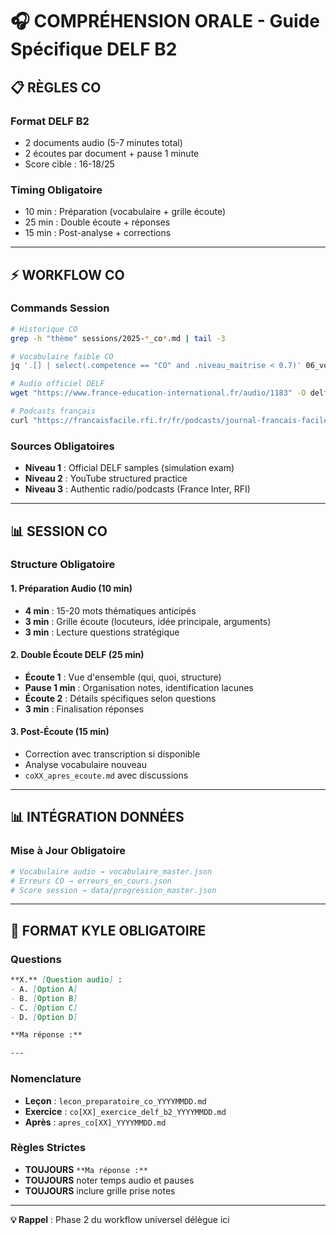 # 🎧 COMPRÉHENSION ORALE - Guide Spécifique DELF B2

## 📋 RÈGLES CO

### **Format DELF B2**
- 2 documents audio (5-7 minutes total)
- 2 écoutes par document + pause 1 minute
- Score cible : 16-18/25

### **Timing Obligatoire**
- 10 min : Préparation (vocabulaire + grille écoute)
- 25 min : Double écoute + réponses
- 15 min : Post-analyse + corrections

---

## ⚡ WORKFLOW CO

### **Commands Session**
```bash
# Historique CO
grep -h "thème" sessions/2025-*_co*.md | tail -3

# Vocabulaire faible CO
jq '.[] | select(.competence == "CO" and .niveau_maitrise < 0.7)' 06_vocabulaire/vocabulaire_master.json

# Audio officiel DELF
wget "https://www.france-education-international.fr/audio/1183" -O delf_b2_exemple.mp3

# Podcasts français
curl "https://francaisfacile.rfi.fr/fr/podcasts/journal-francais-facile/"
```

### **Sources Obligatoires**
- **Niveau 1** : Official DELF samples (simulation exam)
- **Niveau 2** : YouTube structured practice
- **Niveau 3** : Authentic radio/podcasts (France Inter, RFI)

---

## 📊 SESSION CO

### **Structure Obligatoire**
#### **1. Préparation Audio (10 min)**
- **4 min** : 15-20 mots thématiques anticipés
- **3 min** : Grille écoute (locuteurs, idée principale, arguments)
- **3 min** : Lecture questions stratégique

#### **2. Double Écoute DELF (25 min)**
- **Écoute 1** : Vue d'ensemble (qui, quoi, structure)
- **Pause 1 min** : Organisation notes, identification lacunes
- **Écoute 2** : Détails spécifiques selon questions
- **3 min** : Finalisation réponses

#### **3. Post-Écoute (15 min)**
- Correction avec transcription si disponible
- Analyse vocabulaire nouveau
- `coXX_apres_ecoute.md` avec discussions

---

## 📊 INTÉGRATION DONNÉES

### **Mise à Jour Obligatoire**
```bash
# Vocabulaire audio → vocabulaire_master.json
# Erreurs CO → erreurs_en_cours.json  
# Score session → data/progression_master.json
```

---

## 📝 FORMAT KYLE OBLIGATOIRE

### **Questions**
```markdown
**X.** [Question audio] :
- A. [Option A]
- B. [Option B]
- C. [Option C] 
- D. [Option D]

**Ma réponse :**

---
```

### **Nomenclature**
- **Leçon** : `lecon_preparatoire_co_YYYYMMDD.md`
- **Exercice** : `co[XX]_exercice_delf_b2_YYYYMMDD.md`
- **Après** : `apres_co[XX]_YYYYMMDD.md`

### **Règles Strictes**
- **TOUJOURS** `**Ma réponse :**`
- **TOUJOURS** noter temps audio et pauses
- **TOUJOURS** inclure grille prise notes

---

**💡 Rappel** : Phase 2 du workflow universel délègue ici
